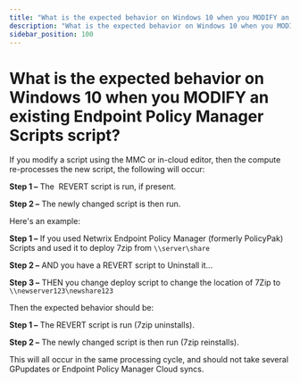 ```yaml
---
title: "What is the expected behavior on Windows 10 when you MODIFY an existing Endpoint Policy Manager Scripts script?"
description: "What is the expected behavior on Windows 10 when you MODIFY an existing Endpoint Policy Manager Scripts script?"
sidebar_position: 100
---
```


# What is the expected behavior on Windows 10 when you MODIFY an existing Endpoint Policy Manager Scripts script?

If you modify a script using the MMC or in-cloud editor, then the compute re-processes the new
script, the following will occur:

**Step 1 –** The  REVERT script is run, if present.

**Step 2 –** The newly changed script is then run.

Here's an example:

**Step 1 –** If you used Netwrix Endpoint Policy Manager (formerly PolicyPak) Scripts and used it to
deploy 7zip from `\\server\share`

**Step 2 –** AND you have a REVERT script to Uninstall it...

**Step 3 –** THEN you change deploy script to change the location of 7Zip to
`\\newserver123\newshare123`

Then the expected behavior should be:

**Step 1 –** The REVERT script is run (7zip uninstalls).

**Step 2 –** The newly changed script is then run (7zip reinstalls).

This will all occur in the same processing cycle, and should not take several GPupdates or Endpoint
Policy Manager Cloud syncs.
